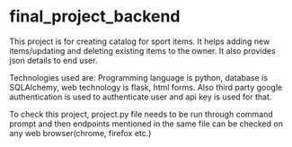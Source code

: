 # final_project_backend

This project is for creating catalog for sport items. It helps adding new items/updating and deleting existing items to the owner.
It also provides json details to end user.

Technologies used are: Programming language is python, database is SQLAlchemy, web technology is flask, html forms. Also third party 
google authentication is used to authenticate user and api key is used for that.

To check this project, project.py file needs to be run through command prompt and then endpoints mentioned in the same file can
be checked on any web browser(chrome, firefox etc.)
